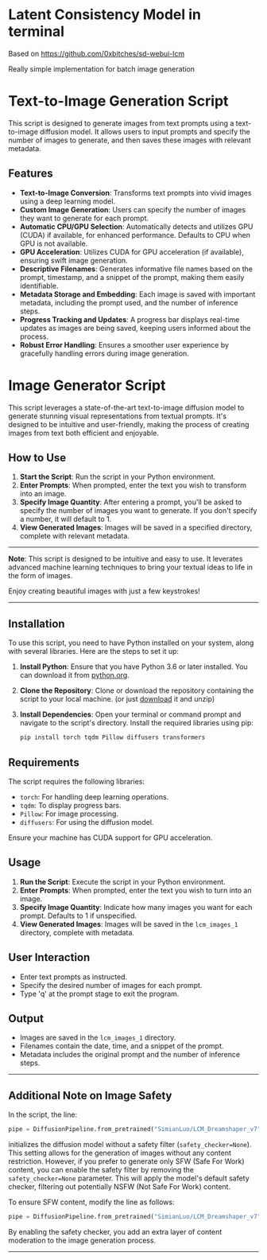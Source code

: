 # Latent Consistency Model in terminal

Based on https://github.com/0xbitches/sd-webui-lcm

Really simple implementation for batch image generation

# Text-to-Image Generation Script

This script is designed to generate images from text prompts using a text-to-image diffusion model. It allows users to input prompts and specify the number of images to generate, and then saves these images with relevant metadata.

## Features

- **Text-to-Image Conversion**: Transforms text prompts into vivid images using a deep learning model.
- **Custom Image Generation**: Users can specify the number of images they want to generate for each prompt.
- **Automatic CPU/GPU Selection**: Automatically detects and utilizes GPU (CUDA) if available, for enhanced performance. Defaults to CPU when GPU is not available.
- **GPU Acceleration**: Utilizes CUDA for GPU acceleration (if available), ensuring swift image generation.
- **Descriptive Filenames**: Generates informative file names based on the prompt, timestamp, and a snippet of the prompt, making them easily identifiable.
- **Metadata Storage and Embedding**: Each image is saved with important metadata, including the prompt used, and the number of inference steps.
- **Progress Tracking and Updates**: A progress bar displays real-time updates as images are being saved, keeping users informed about the process.
- **Robust Error Handling**: Ensures a smoother user experience by gracefully handling errors during image generation.


# Image Generator Script

This script leverages a state-of-the-art text-to-image diffusion model to generate stunning visual representations from textual prompts. It's designed to be intuitive and user-friendly, making the process of creating images from text both efficient and enjoyable.



## How to Use

1. **Start the Script**: Run the script in your Python environment.
2. **Enter Prompts**: When prompted, enter the text you wish to transform into an image.
3. **Specify Image Quantity**: After entering a prompt, you'll be asked to specify the number of images you want to generate. If you don't specify a number, it will default to 1.
4. **View Generated Images**: Images will be saved in a specified directory, complete with relevant metadata.

---

**Note**: This script is designed to be intuitive and easy to use. It leverates advanced machine learning techniques to bring your textual ideas to life in the form of images.

Enjoy creating beautiful images with just a few keystrokes!

---

## Installation

To use this script, you need to have Python installed on your system, along with several libraries. Here are the steps to set it up:

1. **Install Python**: Ensure that you have Python 3.6 or later installed. You can download it from [python.org](https://www.python.org/downloads/).

2. **Clone the Repository**: Clone or download the repository containing the script to your local machine. (or just [download](https://github.com/Lazarev-Cloud/lcm/archive/refs/heads/main.zip) it and unzip)

3. **Install Dependencies**: Open your terminal or command prompt and navigate to the script's directory. Install the required libraries using pip:

    ```bash
    pip install torch tqdm Pillow diffusers transformers
    ```

## Requirements

The script requires the following libraries:
- `torch`: For handling deep learning operations.
- `tqdm`: To display progress bars.
- `Pillow`: For image processing.
- `diffusers`: For using the diffusion model.

Ensure your machine has CUDA support for GPU acceleration.

## Usage

1. **Run the Script**: Execute the script in your Python environment.
2. **Enter Prompts**: When prompted, enter the text you wish to turn into an image.
3. **Specify Image Quantity**: Indicate how many images you want for each prompt. Defaults to 1 if unspecified.
4. **View Generated Images**: Images will be saved in the `lcm_images_1` directory, complete with metadata.

## User Interaction

- Enter text prompts as instructed.
- Specify the desired number of images for each prompt.
- Type 'q' at the prompt stage to exit the program.

## Output

- Images are saved in the `lcm_images_1` directory.
- Filenames contain the date, time, and a snippet of the prompt.
- Metadata includes the original prompt and the number of inference steps.

---

## Additional Note on Image Safety

In the script, the line:

```python
pipe = DiffusionPipeline.from_pretrained("SimianLuo/LCM_Dreamshaper_v7", custom_pipeline="latent_consistency_txt2img", custom_revision="main", revision="fb9c5d", safety_checker=None)
```


initializes the diffusion model without a safety filter (`safety_checker=None`). This setting allows for the generation of images without any content restriction. However, if you prefer to generate only SFW (Safe For Work) content, you can enable the safety filter by removing the `safety_checker=None` parameter. This will apply the model's default safety checker, filtering out potentially NSFW (Not Safe For Work) content.

To ensure SFW content, modify the line as follows:

```python
pipe = DiffusionPipeline.from_pretrained("SimianLuo/LCM_Dreamshaper_v7", custom_pipeline="latent_consistency_txt2img", custom_revision="main", revision="fb9c5d")
```

By enabling the safety checker, you add an extra layer of content moderation to the image generation process.

---
